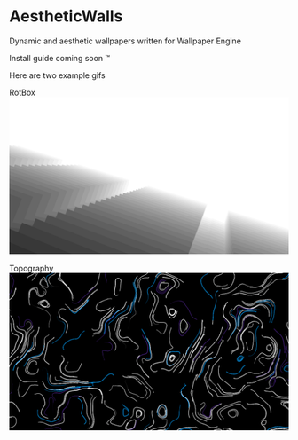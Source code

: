 # AestheticWalls
Dynamic and aesthetic wallpapers written for Wallpaper Engine

Install guide coming soon :tm:

Here are two example gifs

RotBox
![](demogifs/RotBox.gif)

Topography
![](demogifs/Topography.gif)
